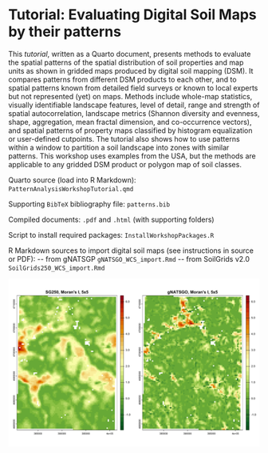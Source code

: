# Tutorial: Evaluating Digital Soil Maps by their patterns

This *tutorial*, written as a Quarto document, presents methods to evaluate the spatial patterns of the spatial distribution of soil properties and map units as shown in gridded maps produced by digital soil mapping (DSM). It compares patterns from different DSM products to each other, and to spatial patterns known from detailed field surveys or known to local experts but not represented (yet) on maps. Methods include whole-map statistics, visually identifiable landscape features, level of detail, range and strength of spatial autocorrelation, landscape metrics (Shannon diversity and evenness, shape, aggregation, mean fractal dimension, and co-occurrence vectors), and spatial patterns of property maps classified by histogram equalization or user-defined cutpoints. The tutorial also shows how to use patterns within a window to partition a soil landscape into zones with similar patterns. This workshop uses examples from the USA, but the methods are applicable to any gridded DSM product or polygon map of soil classes.

Quarto source (load into R Markdown): `PatternAnalysisWorkshopTutorial.qmd`

Supporting `BibTeX` bibliography file: `patterns.bib`

Compiled documents: `.pdf` and `.html` (with supporting folders)

Script to install required packages: `InstallWorkshopPackages.R`

R Markdown sources to import digital soil maps (see instructions in source or PDF):
-- from gNATSGP `gNATSGO_WCS_import.Rmd`
-- from SoilGrids v2.0 `SoilGrids250_WCS_import.Rmd`

![Compare](./PatternAnalysisWorkshopTutorial_files/figure-html/moving-window-5-1.png)
